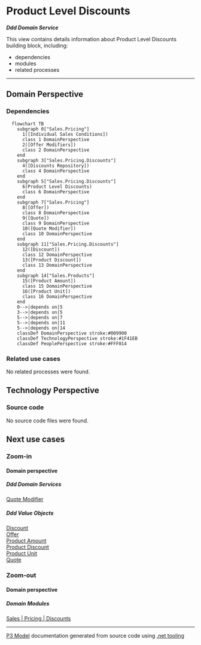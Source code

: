 ﻿
# Product Level Discounts

***Ddd Domain Service***  

This view contains details information about Product Level Discounts building block, including:
- dependencies
- modules
- related processes  

---



## Domain Perspective


### Dependencies

```mermaid
  flowchart TB
    subgraph 0["Sales.Pricing"]
      1([Individual Sales Conditions])
      class 1 DomainPerspective
      2([Offer Modifiers])
      class 2 DomainPerspective
    end
    subgraph 3["Sales.Pricing.Discounts"]
      4([Discounts Repository])
      class 4 DomainPerspective
    end
    subgraph 5["Sales.Pricing.Discounts"]
      6(Product Level Discounts)
      class 6 DomainPerspective
    end
    subgraph 7["Sales.Pricing"]
      8([Offer])
      class 8 DomainPerspective
      9([Quote])
      class 9 DomainPerspective
      10([Quote Modifier])
      class 10 DomainPerspective
    end
    subgraph 11["Sales.Pricing.Discounts"]
      12([Discount])
      class 12 DomainPerspective
      13([Product Discount])
      class 13 DomainPerspective
    end
    subgraph 14["Sales.Products"]
      15([Product Amount])
      class 15 DomainPerspective
      16([Product Unit])
      class 16 DomainPerspective
    end
    0-->|depends on|5
    3-->|depends on|5
    5-->|depends on|7
    5-->|depends on|11
    5-->|depends on|14
    classDef DomainPerspective stroke:#009900
    classDef TechnologyPerspective stroke:#1F41EB
    classDef PeoplePerspective stroke:#FFF014
```

### Related use cases

No related processes were found.  

## Technology Perspective


### Source code

No source code files were found.  

## Next use cases


### Zoom-in


#### Domain perspective


##### Ddd Domain Services

[Quote Modifier](../QuoteModifier.md)  

##### Ddd Value Objects

[Discount](Discount.md)  
[Offer](../Offer.md)  
[Product Amount](../../Products/ProductAmount.md)  
[Product Discount](ProductDiscount.md)  
[Product Unit](../../Products/ProductUnit.md)  
[Quote](../Quote.md)  

### Zoom-out


#### Domain perspective


##### Domain Modules

[Sales | Pricing | Discounts](Discounts-module.md)  

---

[P3 Model](https://github.com/P3-model/P3-model) documentation generated from source code using [.net tooling](https://github.com/P3-model/P3-model-dotnet)